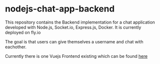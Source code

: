 # nodejs-chat-app-backend

This repository contains the Backend implementation for a chat application developed with Node.js, Socket.io, Express.js, Docker.
It is currently deployed on fly.io

The goal is that users can give themselves a username and chat with eachother.

Currently there is one Vuejs Frontend existing which can be found [here](https://github.com/marian12345/vue-chat-app-frontend)
